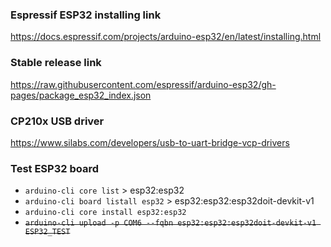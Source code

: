 ### Espressif ESP32 installing link

https://docs.espressif.com/projects/arduino-esp32/en/latest/installing.html

### Stable release link

https://raw.githubusercontent.com/espressif/arduino-esp32/gh-pages/package_esp32_index.json

### CP210x USB driver

https://www.silabs.com/developers/usb-to-uart-bridge-vcp-drivers

### Test ESP32 board

- `arduino-cli core list` > esp32:esp32
- `arduino-cli board listall esp32` > esp32:esp32:esp32doit-devkit-v1
- `arduino-cli core install esp32:esp32`
- ~~`arduino-cli upload -p COM6 --fqbn esp32:esp32:esp32doit-devkit-v1 ESP32_TEST`~~
